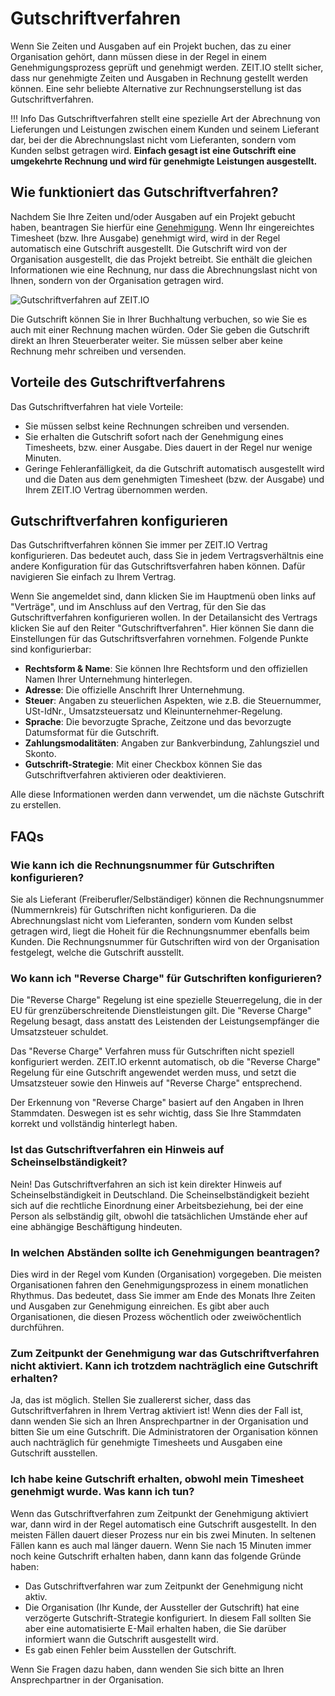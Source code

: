 # Gutschriftverfahren

Wenn Sie Zeiten und Ausgaben auf ein Projekt buchen, das zu einer Organisation gehört, dann müssen diese
in der Regel in einem Genehmigungsprozess geprüft und genehmigt werden. ZEIT.IO stellt sicher,
dass nur genehmigte Zeiten und Ausgaben in Rechnung gestellt werden können. Eine sehr beliebte Alternative
zur Rechnungserstellung ist das Gutschriftverfahren.

!!! Info
    Das Gutschriftverfahren stellt eine spezielle Art der Abrechnung von Lieferungen und Leistungen zwischen
    einem Kunden und seinem Lieferant dar, bei der die Abrechnungslast nicht vom Lieferanten, sondern vom Kunden selbst
    getragen wird. **Einfach gesagt ist eine Gutschrift eine umgekehrte Rechnung und wird für genehmigte Leistungen
    ausgestellt.**

## Wie funktioniert das Gutschriftverfahren?

Nachdem Sie Ihre Zeiten und/oder Ausgaben auf ein Projekt gebucht haben, beantragen Sie hierfür eine
[Genehmigung](/freiberufler/genehmigungsverfahren).
Wenn Ihr eingereichtes Timesheet (bzw. Ihre Ausgabe) genehmigt wird, wird in der Regel automatisch eine
Gutschrift ausgestellt. Die Gutschrift wird von der Organisation ausgestellt, die das Projekt betreibt.
Sie enthält die gleichen Informationen wie eine Rechnung, nur dass die Abrechnungslast nicht von Ihnen,
sondern von der Organisation getragen wird.

![Gutschriftverfahren auf ZEIT.IO](../img/context-freelance/cn-1-de.png)

Die Gutschrift können Sie in Ihrer Buchhaltung verbuchen, so wie Sie es auch mit einer Rechnung machen würden.
Oder Sie geben die Gutschrift direkt an Ihren Steuerberater weiter.
Sie müssen selber aber keine Rechnung mehr schreiben und versenden.

## Vorteile des Gutschriftverfahrens

Das Gutschriftverfahren hat viele Vorteile:

- Sie müssen selbst keine Rechnungen schreiben und versenden.
- Sie erhalten die Gutschrift sofort nach der Genehmigung eines Timesheets, bzw. einer Ausgabe. Dies dauert in der Regel
  nur wenige Minuten.
- Geringe Fehleranfälligkeit, da die Gutschrift automatisch ausgestellt wird und die Daten aus dem genehmigten
  Timesheet (bzw. der Ausgabe) und Ihrem ZEIT.IO Vertrag übernommen werden.

## Gutschriftverfahren konfigurieren

Das Gutschriftverfahren können Sie immer per ZEIT.IO Vertrag konfigurieren. Das bedeutet auch, dass Sie in jedem
Vertragsverhältnis eine andere Konfiguration für das Gutschriftsverfahren haben können. Dafür navigieren Sie einfach
zu Ihrem Vertrag.

Wenn Sie angemeldet sind, dann klicken Sie im Hauptmenü oben links auf "Verträge", und im Anschluss
auf den Vertrag, für den Sie das Gutschriftverfahren konfigurieren wollen. In der
Detailansicht des Vertrags klicken Sie auf den Reiter "Gutschriftverfahren". Hier können Sie dann die
Einstellungen für das Gutschriftsverfahren vornehmen. Folgende Punkte sind konfigurierbar:

- **Rechtsform & Name**: Sie können Ihre Rechtsform und den offiziellen Namen Ihrer Unternehmung hinterlegen.
- **Adresse**: Die offizielle Anschrift Ihrer Unternehmung.
- **Steuer**: Angaben zu steuerlichen Aspekten, wie z.B. die Steuernummer, USt-IdNr., Umsatzsteuersatz und Kleinunternehmer-Regelung.
- **Sprache**: Die bevorzugte Sprache, Zeitzone und das bevorzugte Datumsformat für die Gutschrift.
- **Zahlungsmodalitäten**: Angaben zur Bankverbindung, Zahlungsziel und Skonto.
- **Gutschrift-Strategie**: Mit einer Checkbox können Sie das Gutschriftverfahren aktivieren oder deaktivieren.

Alle diese Informationen werden dann verwendet, um die nächste Gutschrift zu erstellen.

## FAQs

### Wie kann ich die Rechnungsnummer für Gutschriften konfigurieren?

Sie als Lieferant (Freiberufler/Selbständiger) können die Rechnungsnummer (Nummernkreis) für Gutschriften nicht 
konfigurieren. Da die Abrechnungslast nicht vom Lieferanten, sondern vom Kunden selbst getragen wird, 
liegt die Hoheit für die Rechnungsnummer ebenfalls beim Kunden.
Die Rechnungsnummer für Gutschriften wird von der Organisation festgelegt, welche die Gutschrift ausstellt.

### Wo kann ich "Reverse Charge" für Gutschriften konfigurieren?

Die "Reverse Charge" Regelung ist eine spezielle Steuerregelung, die in der EU für grenzüberschreitende
Dienstleistungen gilt. Die "Reverse Charge" Regelung besagt, dass anstatt des Leistenden der Leistungsempfänger 
die Umsatzsteuer schuldet.

Das "Reverse Charge" Verfahren muss für Gutschriften nicht speziell konfiguriert werden.
ZEIT.IO erkennt automatisch, ob die "Reverse Charge" Regelung für eine Gutschrift angewendet werden muss,
und setzt die Umsatzsteuer sowie den Hinweis auf "Reverse Charge" entsprechend.

Der Erkennung von "Reverse Charge" basiert auf den Angaben in Ihren Stammdaten. Deswegen ist es sehr wichtig, dass
Sie Ihre Stammdaten korrekt und vollständig hinterlegt haben.

### Ist das Gutschriftverfahren ein Hinweis auf Scheinselbständigkeit?

Nein! Das Gutschriftverfahren an sich ist kein direkter Hinweis auf Scheinselbständigkeit in Deutschland.
Die Scheinselbständigkeit bezieht sich auf die rechtliche Einordnung einer Arbeitsbeziehung, bei der eine
Person als selbständig gilt, obwohl die tatsächlichen Umstände eher auf eine abhängige Beschäftigung hindeuten.

### In welchen Abständen sollte ich Genehmigungen beantragen?

Dies wird in der Regel vom Kunden (Organisation) vorgegeben. Die meisten Organisationen fahren den
Genehmigungsprozess in einem monatlichen Rhythmus. Das bedeutet, dass Sie immer am Ende des Monats
Ihre Zeiten und Ausgaben zur Genehmigung einreichen. Es gibt aber auch Organisationen, die diesen
Prozess wöchentlich oder zweiwöchentlich durchführen.

### Zum Zeitpunkt der Genehmigung war das Gutschriftverfahren nicht aktiviert. Kann ich trotzdem nachträglich eine Gutschrift erhalten?

Ja, das ist möglich. Stellen Sie zuallererst sicher, dass das Gutschriftverfahren in Ihrem Vertrag aktiviert ist!
Wenn dies der Fall ist, dann wenden Sie sich an Ihren Ansprechpartner in der Organisation und bitten Sie um eine
Gutschrift. Die Administratoren der Organisation können auch nachträglich für genehmigte Timesheets und Ausgaben
eine Gutschrift ausstellen.

### Ich habe keine Gutschrift erhalten, obwohl mein Timesheet genehmigt wurde. Was kann ich tun?

Wenn das Gutschriftverfahren zum Zeitpunkt der Genehmigung aktiviert war, dann wird in der Regel automatisch eine Gutschrift ausgestellt. 
In den meisten Fällen dauert dieser Prozess nur ein bis zwei Minuten. 
In seltenen Fällen kann es auch mal länger dauern. 
Wenn Sie nach 15 Minuten immer noch keine Gutschrift erhalten haben, dann kann das folgende Gründe haben:

- Das Gutschriftverfahren war zum Zeitpunkt der Genehmigung nicht aktiv.
- Die Organisation (Ihr Kunde, der Aussteller der Gutschrift) hat eine verzögerte Gutschrift-Strategie konfiguriert.
  In diesem Fall sollten Sie aber eine automatisierte E-Mail erhalten haben, die Sie darüber informiert wann die
  Gutschrift ausgestellt wird.
- Es gab einen Fehler beim Ausstellen der Gutschrift.

Wenn Sie Fragen dazu haben, dann wenden Sie sich bitte an Ihren Ansprechpartner in der Organisation.
